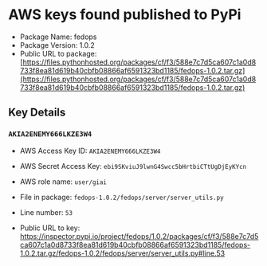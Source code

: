 # AWS keys found published to PyPi

* Package Name: fedops
* Package Version: 1.0.2
* Public URL to package: [https://files.pythonhosted.org/packages/cf/f3/588e7c7d5ca607c1a0d8733f8ea81d619b40cbfb08866af6591323bd1185/fedops-1.0.2.tar.gz](https://files.pythonhosted.org/packages/cf/f3/588e7c7d5ca607c1a0d8733f8ea81d619b40cbfb08866af6591323bd1185/fedops-1.0.2.tar.gz)

## Key Details

### `AKIA2ENEMY666LKZE3W4`

* AWS Access Key ID: `AKIA2ENEMY666LKZE3W4`
* AWS Secret Access Key: `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` 
* AWS role name: `user/giai`
* File in package: `fedops-1.0.2/fedops/server/server_utils.py`
* Line number: `53`

* Public URL to key: https://inspector.pypi.io/project/fedops/1.0.2/packages/cf/f3/588e7c7d5ca607c1a0d8733f8ea81d619b40cbfb08866af6591323bd1185/fedops-1.0.2.tar.gz/fedops-1.0.2/fedops/server/server_utils.py#line.53


